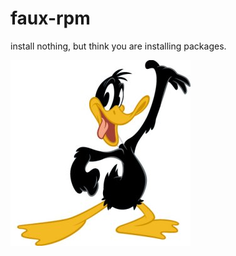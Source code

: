 faux-rpm
========

install nothing, but think you are installing packages.

![nom](/maskot.jpg "nom")
